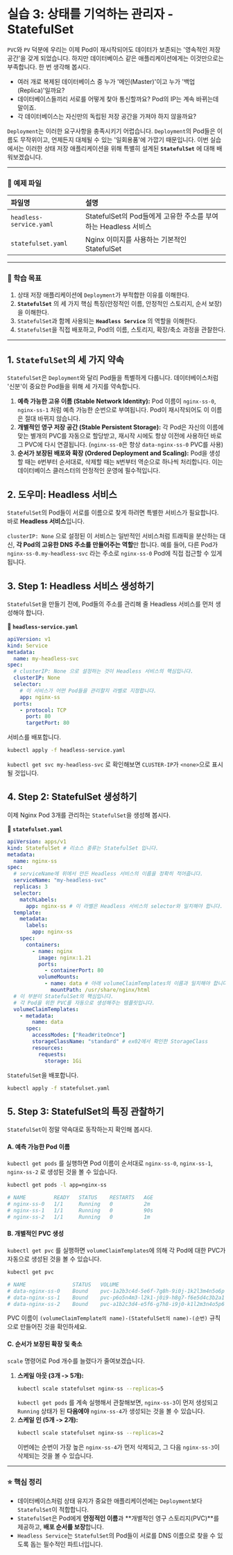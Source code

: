 # 실습 3: 상태를 기억하는 관리자 - StatefulSet

`PVC`와 `PV` 덕분에 우리는 이제 Pod이 재시작되어도 데이터가 보존되는 '영속적인 저장 공간'을 갖게 되었습니다. 하지만 데이터베이스 같은 애플리케이션에게는 이것만으로는 부족합니다. 한 번 생각해 봅시다.

- 여러 개로 복제된 데이터베이스 중 누가 '메인(Master)'이고 누가 '백업(Replica)'일까요?
- 데이터베이스들끼리 서로를 어떻게 찾아 통신할까요? Pod의 IP는 계속 바뀌는데 말이죠.
- 각 데이터베이스는 자신만의 독립된 저장 공간을 가져야 하지 않을까요?

`Deployment`는 이러한 요구사항을 충족시키기 어렵습니다. `Deployment`의 Pod들은 이름도 무작위이고, 언제든지 대체될 수 있는 '일회용품'에 가깝기 때문입니다. 이번 실습에서는 이러한 상태 저장 애플리케이션을 위해 특별히 설계된 **`StatefulSet`** 에 대해 배워보겠습니다.

---

### 📂 예제 파일

| 파일명                  | 설명                                                           |
| :---------------------- | :------------------------------------------------------------- |
| `headless-service.yaml` | StatefulSet의 Pod들에게 고유한 주소를 부여하는 Headless 서비스 |
| `statefulset.yaml`      | Nginx 이미지를 사용하는 기본적인 StatefulSet                   |

---

### 🎯 학습 목표

1.  상태 저장 애플리케이션에 `Deployment`가 부적합한 이유를 이해한다.
2.  **`StatefulSet`** 의 세 가지 핵심 특징(안정적인 이름, 안정적인 스토리지, 순서 보장)을 이해한다.
3.  `StatefulSet`과 함께 사용되는 **`Headless Service`** 의 역할을 이해한다.
4.  `StatefulSet`을 직접 배포하고, Pod의 이름, 스토리지, 확장/축소 과정을 관찰한다.

---

## 1\. `StatefulSet`의 세 가지 약속

`StatefulSet`은 `Deployment`와 달리 Pod들을 특별하게 다룹니다. 데이터베이스처럼 '신분'이 중요한 Pod들을 위해 세 가지를 약속합니다.

1.  **예측 가능한 고유 이름 (Stable Network Identity):** Pod 이름이 `nginx-ss-0`, `nginx-ss-1` 처럼 예측 가능한 순번으로 부여됩니다. Pod이 재시작되어도 이 이름은 절대 바뀌지 않습니다.
2.  **개별적인 영구 저장 공간 (Stable Persistent Storage):** 각 Pod은 자신의 이름에 맞는 별개의 PVC를 자동으로 할당받고, 재시작 시에도 항상 이전에 사용하던 바로 그 PVC에 다시 연결됩니다. (`nginx-ss-0`은 항상 `data-nginx-ss-0` PVC를 사용)
3.  **순서가 보장된 배포와 확장 (Ordered Deployment and Scaling):** Pod을 생성할 때는 `0`번부터 순서대로, 삭제할 때는 `N`번부터 역순으로 하나씩 처리합니다. 이는 데이터베이스 클러스터의 안정적인 운영에 필수적입니다.

## 2\. 도우미: Headless 서비스

`StatefulSet`의 Pod들이 서로를 이름으로 찾게 하려면 특별한 서비스가 필요합니다. 바로 **Headless 서비스**입니다.

`clusterIP: None` 으로 설정된 이 서비스는 일반적인 서비스처럼 트래픽을 분산하는 대신, **각 Pod의 고유한 DNS 주소를 만들어주는 역할**만 합니다. 예를 들어, 다른 Pod가 `nginx-ss-0.my-headless-svc` 라는 주소로 `nginx-ss-0` Pod에 직접 접근할 수 있게 됩니다.

## 3\. Step 1: Headless 서비스 생성하기

`StatefulSet`을 만들기 전에, Pod들의 주소를 관리해 줄 Headless 서비스를 먼저 생성해야 합니다.

**📄 `headless-service.yaml`**

```yaml
apiVersion: v1
kind: Service
metadata:
  name: my-headless-svc
spec:
  # clusterIP: None 으로 설정하는 것이 Headless 서비스의 핵심입니다.
  clusterIP: None
  selector:
    # 이 서비스가 어떤 Pod들을 관리할지 라벨로 지정합니다.
    app: nginx-ss
  ports:
    - protocol: TCP
      port: 80
      targetPort: 80
```

서비스를 배포합니다.

```bash
kubectl apply -f headless-service.yaml
```

`kubectl get svc my-headless-svc` 로 확인해보면 `CLUSTER-IP`가 `<none>`으로 표시될 것입니다.

## 4\. Step 2: StatefulSet 생성하기

이제 Nginx Pod 3개를 관리하는 `StatefulSet`을 생성해 봅시다.

**📄 `statefulset.yaml`**

```yaml
apiVersion: apps/v1
kind: StatefulSet # 리소스 종류는 StatefulSet 입니다.
metadata:
  name: nginx-ss
spec:
  # serviceName에 위에서 만든 Headless 서비스의 이름을 정확히 적어줍니다.
  serviceName: "my-headless-svc"
  replicas: 3
  selector:
    matchLabels:
      app: nginx-ss # 이 라벨은 Headless 서비스의 selector와 일치해야 합니다.
  template:
    metadata:
      labels:
        app: nginx-ss
    spec:
      containers:
        - name: nginx
          image: nginx:1.21
          ports:
            - containerPort: 80
          volumeMounts:
            - name: data # 아래 volumeClaimTemplates의 이름과 일치해야 합니다.
              mountPath: /usr/share/nginx/html
  # 이 부분이 StatefulSet의 핵심입니다.
  # 각 Pod을 위한 PVC를 자동으로 생성해주는 템플릿입니다.
  volumeClaimTemplates:
    - metadata:
        name: data
      spec:
        accessModes: ["ReadWriteOnce"]
        storageClassName: "standard" # ex02에서 확인한 StorageClass
        resources:
          requests:
            storage: 1Gi
```

`StatefulSet`을 배포합니다.

```bash
kubectl apply -f statefulset.yaml
```

## 5\. Step 3: StatefulSet의 특징 관찰하기

`StatefulSet`이 정말 약속대로 동작하는지 확인해 봅시다.

#### A. 예측 가능한 Pod 이름

`kubectl get pods` 를 실행하면 Pod 이름이 순서대로 `nginx-ss-0`, `nginx-ss-1`, `nginx-ss-2` 로 생성된 것을 볼 수 있습니다.

```bash
kubectl get pods -l app=nginx-ss

# NAME         READY   STATUS    RESTARTS   AGE
# nginx-ss-0   1/1     Running   0          2m
# nginx-ss-1   1/1     Running   0          90s
# nginx-ss-2   1/1     Running   0          1m
```

#### B. 개별적인 PVC 생성

`kubectl get pvc` 를 실행하면 `volumeClaimTemplates`에 의해 각 Pod에 대한 PVC가 자동으로 생성된 것을 볼 수 있습니다.

```bash
kubectl get pvc

# NAME               STATUS   VOLUME                                     CAPACITY   ACCESS MODES   STORAGECLASS   AGE
# data-nginx-ss-0    Bound    pvc-1a2b3c4d-5e6f-7g8h-9i0j-1k2l3m4n5o6p   1Gi        RWO            standard       2m
# data-nginx-ss-1    Bound    pvc-p6o5n4m3-l2k1-j0i9-h8g7-f6e5d4c3b2a1   1Gi        RWO            standard       90s
# data-nginx-ss-2    Bound    pvc-a1b2c3d4-e5f6-g7h8-i9j0-k1l2m3n4o5p6   1Gi        RWO            standard       1m
```

PVC 이름이 `(volumeClaimTemplate의 name)-(StatefulSet의 name)-(순번)` 규칙으로 만들어진 것을 확인하세요.

#### C. 순서가 보장된 확장 및 축소

`scale` 명령어로 Pod 개수를 늘렸다가 줄여보겠습니다.

1.  **스케일 아웃 (3개 -\> 5개):**
    ```bash
    kubectl scale statefulset nginx-ss --replicas=5
    ```
    `kubectl get pods` 를 계속 실행해서 관찰해보면, `nginx-ss-3`이 먼저 생성되고 `Running` 상태가 된 **다음에야** `nginx-ss-4`가 생성되는 것을 볼 수 있습니다.
2.  **스케일 인 (5개 -\> 2개):**
    ```bash
    kubectl scale statefulset nginx-ss --replicas=2
    ```
    이번에는 순번이 가장 높은 `nginx-ss-4`가 먼저 삭제되고, 그 다음 `nginx-ss-3`이 삭제되는 것을 볼 수 있습니다.

---

### ⭐ 핵심 정리

- 데이터베이스처럼 상태 유지가 중요한 애플리케이션에는 `Deployment`보다 `StatefulSet`이 적합합니다.
- `StatefulSet`은 Pod에게 **안정적인 이름**과 \*\*개별적인 영구 스토리지(PVC)\*\*를 제공하고, **배포 순서를 보장**합니다.
- `Headless Service`는 `StatefulSet`의 Pod들이 서로를 DNS 이름으로 찾을 수 있도록 돕는 필수적인 파트너입니다.
